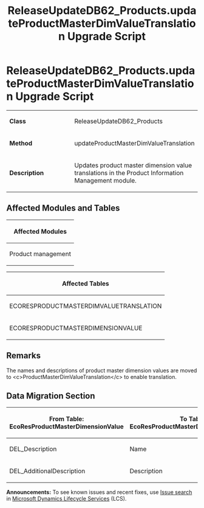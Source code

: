 ﻿---
title: ReleaseUpdateDB62_Products.updateProductMasterDimValueTranslation Upgrade Script
TOCTitle: ReleaseUpdateDB62_Products.updateProductMasterDimValueTranslation Upgrade Script
ms:assetid: 104201fa-0ee1-449b-38ad-bfbbde8a2e31
ms:mtpsurl: https://msdn.microsoft.com/en-us/library/Dn975035(v=AX.60)
ms:contentKeyID: 65236149
ms.date: 05/18/2015
mtps_version: v=AX.60
---

# ReleaseUpdateDB62\_Products.updateProductMasterDimValueTranslation Upgrade Script 


<table>
<colgroup>
<col style="width: 50%" />
<col style="width: 50%" />
</colgroup>
<tbody>
<tr class="odd">
<td><p><strong>Class</strong></p></td>
<td><p>ReleaseUpdateDB62_Products</p></td>
</tr>
<tr class="even">
<td><p><strong>Method</strong></p></td>
<td><p>updateProductMasterDimValueTranslation</p></td>
</tr>
<tr class="odd">
<td><p><strong>Description</strong></p></td>
<td><p>Updates product master dimension value translations in the Product Information Management module.</p></td>
</tr>
</tbody>
</table>


## Affected Modules and Tables

<table>
<colgroup>
<col style="width: 100%" />
</colgroup>
<thead>
<tr class="header">
<th><p>Affected Modules</p></th>
</tr>
</thead>
<tbody>
<tr class="odd">
<td><p>Product management</p></td>
</tr>
</tbody>
</table>


<table>
<colgroup>
<col style="width: 100%" />
</colgroup>
<thead>
<tr class="header">
<th><p>Affected Tables</p></th>
</tr>
</thead>
<tbody>
<tr class="odd">
<td><p>ECORESPRODUCTMASTERDIMVALUETRANSLATION</p></td>
</tr>
<tr class="even">
<td><p>ECORESPRODUCTMASTERDIMENSIONVALUE</p></td>
</tr>
</tbody>
</table>


## Remarks

The names and descriptions of product master dimension values are moved to \<c\>ProductMasterDimValueTranslation\</c\> to enable translation.

## Data Migration Section

<table>
<colgroup>
<col style="width: 50%" />
<col style="width: 50%" />
</colgroup>
<thead>
<tr class="header">
<th><p>From Table: EcoResProductMasterDimensionValue</p></th>
<th><p>To Table: EcoResProductMasterDimValueTranslation</p></th>
</tr>
</thead>
<tbody>
<tr class="odd">
<td><p>DEL_Description</p></td>
<td><p>Name</p></td>
</tr>
<tr class="even">
<td><p>DEL_AdditionalDescription</p></td>
<td><p>Description</p></td>
</tr>
</tbody>
</table>

  
**Announcements:** To see known issues and recent fixes, use [Issue search](http://go.microsoft.com/fwlink/?linkid=389258) in [Microsoft Dynamics Lifecycle Services](http://go.microsoft.com/fwlink/?linkid=306505) (LCS).

